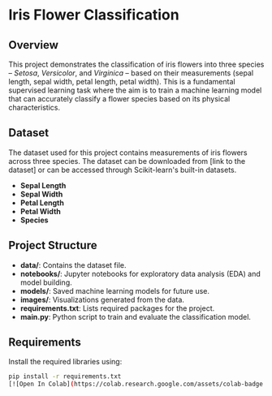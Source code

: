 # Iris Flower Classification

## Overview
This project demonstrates the classification of iris flowers into three species – *Setosa*, *Versicolor*, and *Virginica* – based on their measurements (sepal length, sepal width, petal length, petal width). This is a fundamental supervised learning task where the aim is to train a machine learning model that can accurately classify a flower species based on its physical characteristics.

## Dataset
The dataset used for this project contains measurements of iris flowers across three species. The dataset can be downloaded from [link to the dataset] or can be accessed through Scikit-learn's built-in datasets.

- **Sepal Length**
- **Sepal Width**
- **Petal Length**
- **Petal Width**
- **Species**

## Project Structure
- **data/**: Contains the dataset file.
- **notebooks/**: Jupyter notebooks for exploratory data analysis (EDA) and model building.
- **models/**: Saved machine learning models for future use.
- **images/**: Visualizations generated from the data.
- **requirements.txt**: Lists required packages for the project.
- **main.py**: Python script to train and evaluate the classification model.

## Requirements
Install the required libraries using:
```bash
pip install -r requirements.txt
[![Open In Colab](https://colab.research.google.com/assets/colab-badge.svg)](https://colab.research.google.com/github/your-username/your-repo-name/blob/main/your-notebook.ipynb)
